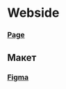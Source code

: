  # Webside

  ### [Page](https://studio-yarrr.github.io/website-triomebel/)

  ## Макет
  
  ### [Figma](https://www.figma.com/file/CufqZ7PRV0TBk2XuWrXkQZ/triomebel.com?type=design&node-id=0%3A1&mode=design&t=iNkZ0EP6ZDXChxKn-1)
